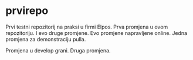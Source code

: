 # prvirepo
Prvi testni repozitorij na praksi u firmi Elpos.
Prva promjena u ovom repozitoriju.
I evo druge promjene.
Evo promjene napravljene online.
Jedna promjena za demonstraciju pulla.


Promjena u develop grani.
Druga promjena.